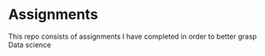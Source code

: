 # Assignments
This repo consists of assignments I have completed in order to better grasp Data science


